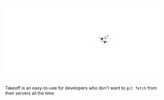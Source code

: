 ## ![](https://raw.githubusercontent.com/novmbr/art/master/takeoff/Banner.png)

Takeoff is an easy-to-use for developers who don't want to `git fetch` from their servers all the time.
